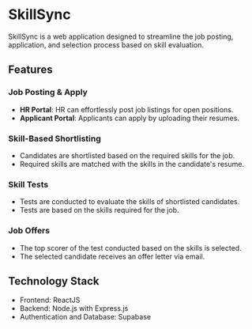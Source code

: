 # SkillSync

SkillSync is a web application designed to streamline the job posting, application, and selection process based on skill evaluation.

## Features

### Job Posting & Apply
- **HR Portal**: HR can effortlessly post job listings for open positions.
- **Applicant Portal**: Applicants can apply by uploading their resumes.

### Skill-Based Shortlisting
- Candidates are shortlisted based on the required skills for the job.
- Required skills are matched with the skills in the candidate's resume.

### Skill Tests
- Tests are conducted to evaluate the skills of shortlisted candidates.
- Tests are based on the skills required for the job.

### Job Offers
- The top scorer of the test conducted based on the skills is selected.
- The selected candidate receives an offer letter via email.

## Technology Stack
- Frontend: ReactJS
- Backend: Node.js with Express.js
- Authentication and Database: Supabase


